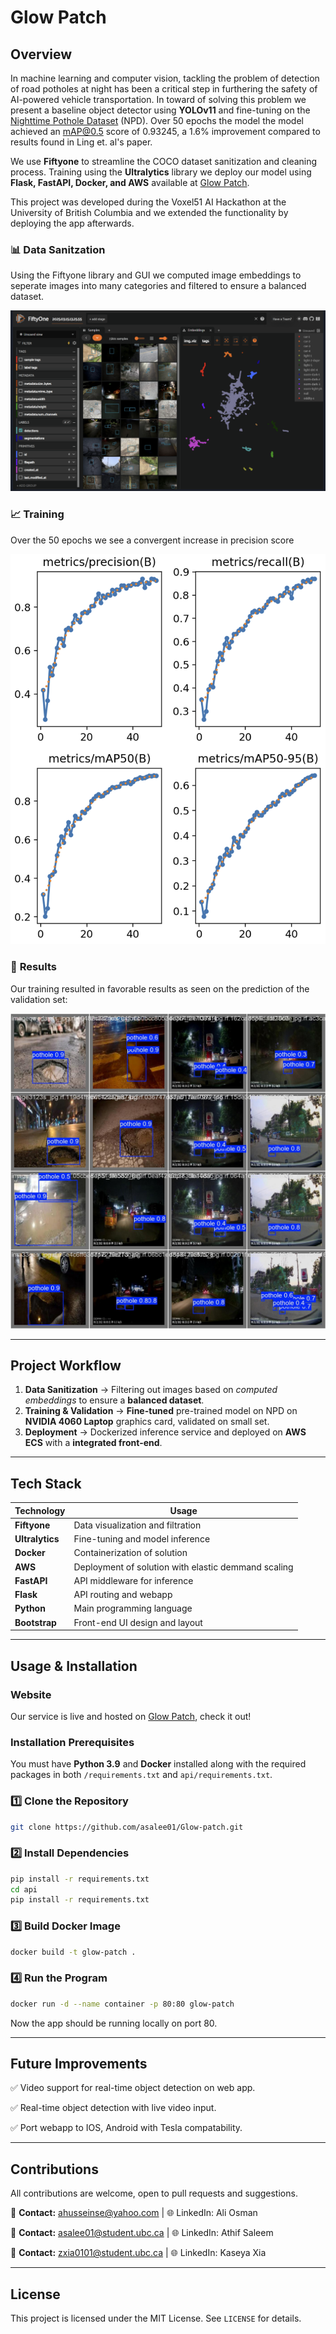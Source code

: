 # **Glow Patch**

## **Overview**
In machine learning and computer vision, tackling the problem of detection of road potholes at night has been a critical step
in furthering the safety of AI-powered vehicle transportation. In toward of solving this problem we present a baseline object
detector using **YOLOv11** and fine-tuning on the [Nighttime Pothole Dataset](https://doi.org/10.3390/electronics13193790) (NPD).
Over 50 epochs the model the model achieved an mAP@0.5 score of 0.93245, a 1.6% improvement compared to results found in 
Ling et. al's paper.

We use **Fiftyone** to streamline the COCO dataset sanitization and cleaning process. Training using the **Ultralytics** library
we deploy our model using **Flask, FastAPI, Docker, and AWS** available at [Glow Patch](http://18.190.152.65/).

This project was developed during the Voxel51 AI Hackathon at the University of British Columbia and we extended the functionality
by deploying the app afterwards.

### 📊 **Data Sanitzation**

Using the Fiftyone library and GUI we computed image embeddings to seperate images into many categories and filtered to ensure a
balanced dataset.

![Fiftyone Embeddings](/img/embeddings.png)

### 📈 **Training**

Over the 50 epochs we see a convergent increase in precision score

![Training graph results](/img/result.png)

### 🌟 **Results**

Our training resulted in favorable results as seen on the prediction of the validation set:

![Validation predictions picture](/img/val_pred.jpg)

---
## **Project Workflow**

1. **Data Sanitization** → Filtering out images based on *computed embeddings* to ensure a **balanced dataset**. 
2. **Training & Validation** → **Fine-tuned** pre-trained model on NPD on **NVIDIA 4060 Laptop** graphics card, validated on small set.
3. **Deployment** → Dockerized inference service and deployed on **AWS ECS** with a **integrated front-end**.

---
## **Tech Stack**

| **Technology** | **Usage** |
|---------------|----------|
| **Fiftyone** | Data visualization and filtration |
| **Ultralytics** | Fine-tuning and model inference |
| **Docker** | Containerization of solution |
| **AWS** | Deployment of solution with elastic demmand scaling |
| **FastAPI** | API middleware for inference |
| **Flask** | API routing and webapp |
| **Python** | Main programming language |
| **Bootstrap** | Front-end UI design and layout |

---
## **Usage & Installation**

### **Website**
Our service is live and hosted on [Glow Patch](http://18.190.152.65/), check it out!

### **Installation Prerequisites**
You must have **Python 3.9** and **Docker** installed along with the required packages in both `/requirements.txt` and
`api/requirements.txt`.

### **1️⃣ Clone the Repository**
```bash
git clone https://github.com/asalee01/Glow-patch.git
```

### **2️⃣ Install Dependencies**
```bash
pip install -r requirements.txt
cd api
pip install -r requirements.txt
```

### **3️⃣ Build Docker Image**
```bash
docker build -t glow-patch .
```

### **4️⃣ Run the Program**
```bash
docker run -d --name container -p 80:80 glow-patch
```

Now the app should be running locally on port 80.

---
## **Future Improvements**
✅ Video support for real-time object detection on web app.

✅ Real-time object detection with live video input.

✅ Port webapp to IOS, Android with Tesla compatability.

---
## **Contributions**
All contributions are welcome, open to pull requests and suggestions.

📩 **Contact:** ahusseinse@yahoo.com | 🌐 LinkedIn: Ali Osman

📩 **Contact:** asalee01@student.ubc.ca | 🌐 LinkedIn: Athif Saleem

📩 **Contact:** zxia0101@student.ubc.ca | 🌐 LinkedIn: Kaseya Xia

---
## **License**
This project is licensed under the MIT License. See `LICENSE` for details.
